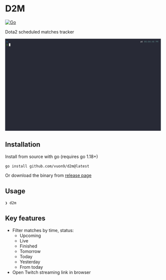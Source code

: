 # D2M

[![Go](https://github.com/vuon9/d2m/actions/workflows/go.yml/badge.svg)](https://github.com/vuon9/d2m/actions/workflows/go.yml)

Dota2 scheduled matches tracker

![Main](./screenshots/main.gif)

## Installation

Install from source with go (requires go 1.18+)

```bash
go install github.com/vuon9/d2m@latest
```

Or download the binary from [release page](https://github.com/vuon9/d2m/releases)

## Usage

```bash
❯ d2m
```

## Key features
- Filter matches by time, status:
    - Upcoming
    - Live
    - Finished
    - Tomorrow
    - Today
    - Yesterday
    - From today
- Open Twitch streaming link in browser